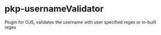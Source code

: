 # pkp-usernameValidator
Plugin for OJS, validates the username with user specified regex or in-built regex
